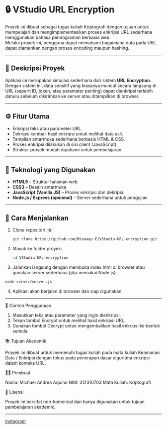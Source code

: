# 🔒 VStudio URL Encryption

Proyek ini dibuat sebagai tugas kuliah Kriptografi dengan tujuan untuk mempelajari dan mengimplementasikan proses enkripsi URL sederhana menggunakan bahasa pemrograman berbasis web.  
Melalui proyek ini, pengguna dapat memahami bagaimana data pada URL dapat diamankan dengan proses encoding maupun hashing.

---

## 🧠 Deskripsi Proyek

Aplikasi ini merupakan simulasi sederhana dari sistem **URL Encryption**.  
Dengan sistem ini, data sensitif yang biasanya muncul secara langsung di URL (seperti ID, token, atau parameter penting) dapat dienkripsi terlebih dahulu sebelum dikirimkan ke server atau ditampilkan di browser.

---

## ⚙️ Fitur Utama

- Enkripsi teks atau parameter URL.
- Dekripsi kembali hasil enkripsi untuk melihat data asli.
- Tampilan antarmuka sederhana berbasis HTML & CSS.
- Proses enkripsi dilakukan di sisi client (JavaScript).
- Struktur proyek mudah dipahami untuk pembelajaran.

---

## 🧩 Teknologi yang Digunakan

- **HTML5** – Struktur halaman web  
- **CSS3** – Desain antarmuka  
- **JavaScript (Vanilla JS)** – Proses enkripsi dan dekripsi  
- **Node.js / Express (opsional)** – Server sederhana untuk pengujian  

---

## 🚀 Cara Menjalankan

1. Clone repositori ini:
   ```bash
   git clone https://github.com/Mianaqu-F/VStudio-URL-encryption.git
   ```
2. Masuk ke folder proyek:
   ```bash
   cd VStudio-URL-encryption
   ```
3. Jalankan langsung dengan membuka index.html di browser atau gunakan server sederhana (jika memakai Node.js):
  ```bash
  node server/server.js
  ```
4. Aplikasi akan berjalan di browser dan siap digunakan.

---

🧮 Contoh Penggunaan
1. Masukkan teks atau parameter yang ingin dienkripsi.
2. Tekan tombol Encrypt untuk melihat hasil enkripsi URL.
3. Gunakan tombol Decrypt untuk mengembalikan hasil enkripsi ke bentuk semula.

📚 Tujuan Akademik

Proyek ini dibuat untuk memenuhi tugas kuliah pada mata kuliah Keamanan Data / Enkripsi
dengan fokus pada penerapan dasar algoritma enkripsi dalam konteks URL.

👨‍💻 Pembuat

Nama: Michael Andrea Aquino
NIM: 312310703
Mata Kuliah: Kriptografi

🪪 Lisensi

Proyek ini bersifat non-komersial dan hanya digunakan untuk tujuan pembelajaran akademik.

---
[Instagram](https://www.instagram.com/mianaqu/)
